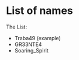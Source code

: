 # List of names

<p style="font-size:20px><b> This here is the list of names of people who have completed the exam. </br> 
You neeed to add your name in this list for your exam to be considered complete. </b></p>

# The List:

- Traba49 (example)
- GR33NTE4
- Soaring_Spirit